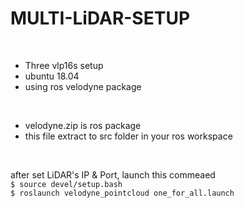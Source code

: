 # MULTI-LiDAR-SETUP
</br>

- Three vlp16s setup
- ubuntu 18.04
- using ros velodyne package

</br>

- velodyne.zip is ros package
- this file extract to src folder in your ros workspace


</br>

after set LiDAR's IP & Port, launch this commeaed </br>
` $ source devel/setup.bash ` </br>
` $ roslaunch velodyne_pointcloud one_for_all.launch `
